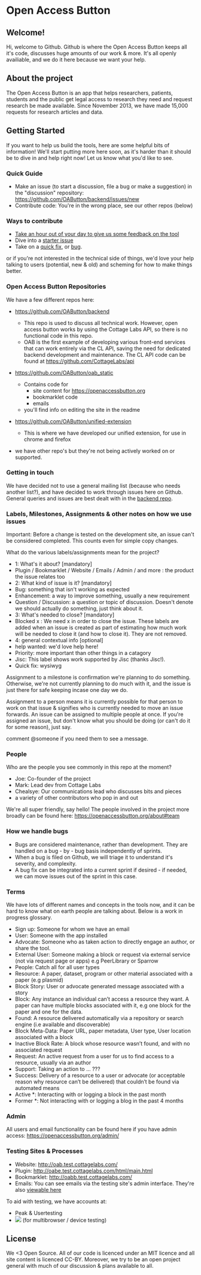#  Open Access Button

## Welcome!

Hi, welcome to Github. Github is where the Open Access Button keeps all it's code, discusses huge amounts of our work & more. It's all openly availiable, and we do it here because we want your help.

## About the project

The Open Access Button is an app that helps researchers, patients, students and the public get legal access to research they need and request research be made available. Since November 2013, we have made 15,000 requests for research articles and data.

## Getting Started

If you want to help us build the tools, here are some helpful bits of information! We'll start putting more here soon, as it's harder than it should be to dive in and help right now! Let us know what you'd like to see.

### Quick Guide

* Make an issue (to start a discussion, file a bug or make a suggestion) in the "discussion" repository: https://github.com/OAButton/backend/issues/new
* Contribute code: You're in the wrong place, see our other repos (below)

### Ways to contribute

* [Take an hour out of your day to give us some feedback on the tool](https://docs.google.com/forms/d/e/1FAIpQLSdK3wRKixTVtjn0o8RWvU1MlPPIIKRBsBrHHi6ER_4A3YAmUA/viewform?c=0&w=1&usp=send_form)
* Dive into a [starter issue](https://github.com/OAButton/backend/issues?q=is%3Aopen+is%3Aissue+label%3A%22help+wanted%22)
* Take on a [quick fix](https://github.com/OAButton/backend/issues?q=is%3Aopen+is%3Aissue+label%3A%22Quick+Fix%22), or [bug](https://github.com/OAButton/backend/issues?q=is%3Aopen+is%3Aissue+label%3A%22Quick+Fix%22+label%3Abug).

or if you're not interested in the technical side of things, we'd love your help talking to users (potential, new & old) and scheming for how to make things better.

### Open Access Button Repositories

We have a few different repos here:

* https://github.com/OAButton/backend
    - This repo is used to discuss all technical work. However, open access button works by using the Cottage Labs API, so there is no functional code in this repo.
    - OAB is the first example of developing various front-end services that can work entirely via the CL API, saving the need for dedicated backend development and maintenance. The CL API code can be found at https://github.com/CottageLabs/api
* https://github.com/OAButton/oab_static
    - Contains code for
        - site content for https://openaccessbutton.org
        - bookmarklet code
        - emails
    - you'll find info on editing the site in the readme
* https://github.com/OAButton/unified-extension
    - This is where we have developed our unified extension, for use in chrome and firefox

* we have other repo's but they're not being actively worked on or supported.

### Getting in touch

We have decided not to use a general mailing list (because who needs another list?), and have decided to work through issues here on Github. General queries and issues are best dealt with in the [backend repo](https://github.com/OAButton/backend/issues/new).

### Labels, Milestones, Assignments & other notes on how we use issues

Important: Before a change is tested on the development site, an issue can't be considered completed. This counts even for simple copy changes.

What do the various labels/assignments mean for the project?

* 1: What's it about? [mandatory]
 * Plugin / Bookmarklet / Website / Emails / Admin / and more : the product the issue relates too
* 2: What kind of issue is it? [mandatory]
 * Bug: something that isn't working as expected
 * Enhancement: a way to improve something, usually a new requirement
 * Question / Discussion: a question or topic of discussion. Doesn't denote we should actually do something, just think about it.
* 3: What's needed to close? [mandatory]
 * Blocked x : We need x in order to close the issue. These labels are added when an issue is created as part of estimating how much work will be needed to close it (and how to close it). They are not removed.
 * 4: general contextual info [optional]
* help wanted: we'd love help here!
* Priority: more important than other things in a catagory
* Jisc: This label shows work supported by Jisc (thanks Jisc!).
* Quick fix: wysiwyg

Assignment to a milestone is confirmation we're planning to do something. Otherwise, we're not currently planning to do much with it, and the issue is just there for safe keeping incase one day we do.

Assignment to a person means it is currently possible for that person to work on that issue & signifies who is currently needed to move an issue forwards. An issue can be assigned to multiple people at once. If you're assigned an issue, but don't know what you should be doing (or can't do it for some reason), just say.

comment @someone if you need them to see a message.

### People

Who are the people you see commonly in this repo at the moment?

* Joe: Co-founder of the project
* Mark: Lead dev from Cottage Labs
* Chealsye: Our communications lead who discusses bits and pieces
* a variety of other contributors who pop in and out

We're all super friendly, say hello! The people involved in the project more broadly can be found here: https://openaccessbutton.org/about#team

### How we handle bugs

* Bugs are considered maintenance, rather than development. They are handled on a bug - by - bug basis independently of sprints.
* When a bug is filed on Github, we will triage it to understand it's severity, and complexity.
* A bug fix can be integrated into a current sprint if desired - if needed, we can move issues out of the sprint in this case.

### Terms

We have lots of different names and concepts in the tools now, and it can be hard to know what on earth people are talking about. Below is a work in progress glossary.

* Sign up: Someone for whom we have an email
* User: Someone with the app installed
* Advocate: Someone who as taken action to directly engage an author, or share the tool.
* External User: Someone making a block or request via external service (not via request page or apps) e.g PeerLibrary or Sparrow
* People: Catch all for all user types
* Resource: A paper, dataset, program or other material associated with a paper (e.g plasmid)
* Block Story: User or advocate generated message associated with a story
* Block: Any instance an individual can’t access a resource they want. A paper can have multiple blocks associated with it, e.g one block for the paper and one for the data.
* Found: A resource delivered automatically via a repository or search engine (i.e available and discoverable)
* Block Meta-Data: Paper URL, paper metadata, User type, User location associated with a block
* Inactive Block Rate: A block whose resource wasn’t found, and with no associated request
* Request: An active request from a user for us to find access to a resource, usually via an author
* Support: Taking an action to ... ???
* Success: Delivery of a resource to a user or advocate (or acceptable reason why resource can’t be delivered) that couldn’t be found via automated means
* Active *: Interacting with or logging a block in the past month
* Former *: Not interacting with or logging a blog in the past 4 months

### Admin

All users and email functionality can be found here if you have admin access: https://openaccessbutton.org/admin/

### Testing Sites & Processes

* Website: http://oab.test.cottagelabs.com/
* Plugin: http://oabe.test.cottagelabs.com/html/main.html
* Bookmarklet: http://oabb.test.cottagelabs.com/
* Emails: You can see emails via the testing site's admin interface. They're also [viewable here](https://github.com/OAButton/oab_static/tree/develop/emails)

To aid with testing, we have accounts at:

* Peak & Usertesting
* <a href="https://www.browserstack.com/start"><img src="https://github.com/OAButton/discussion/blob/master/Assets/screen-shot-2017-01-08-at-08-5.png?raw=true"></a> (for multibrowser / device testing)

## License

We <3 Open Source. All of our code is licenced under an MIT licence and all site content is licenced CC-BY. Moreover, we try to be an open project general with much of our discussion & plans available to all.
